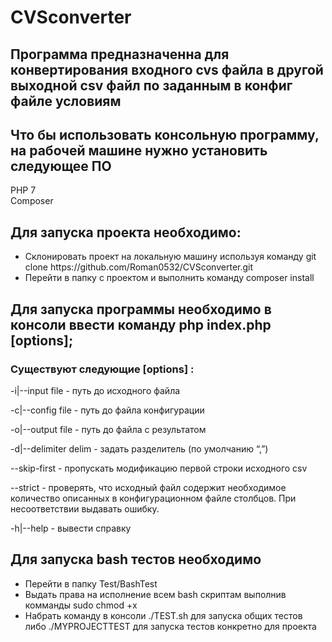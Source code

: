 # CVSconverter

## Программа предназначенна для конвертирования входного cvs файла в другой выходной csv файл по заданным в конфиг файле условиям

## Что бы использовать консольную программу, на рабочей машине нужно установить следующее ПО

PHP 7 <br>
Composer <br>

## Для запуска проекта необходимо:
<ul>
  <li>Склонировать проект на локальную машину используя команду git clone https://github.com/Roman0532/CVSconverter.git</li>
  
  <li>Перейти в папку с проектом и выполнить команду composer install</li>
</ul> 
  
## Для запуска программы необходимо в консоли ввести команду php index.php [options];

### Cуществуют следующие [options] :
  
-i|--input file - путь до исходного файла
  
-c|--config file - путь до файла конфигурации

-o|--output file - путь до файла с результатом

-d|--delimiter delim - задать разделитель (по умолчанию “,”)

--skip-first - пропускать модификацию первой строки исходного csv

--strict - проверять, что исходный файл содержит необходимое количество описанных в конфигурационном файле столбцов. При несоответствии выдавать ошибку.

-h|--help - вывести справку
 
 </ul>

## Для запуска bash тестов необходимо

<ul>
  <li>Перейти в папку Test/BashTest</li>
  <li>Выдать права на исполнение всем bash скриптам выполнив комманды sudo chmod +x <FILE></li>
  <li>Набрать команду в консоли ./TEST.sh для запуска общих тестов либо ./MYPROJECTTEST для запуска тестов конкретно для проекта</li>
</ul> 

